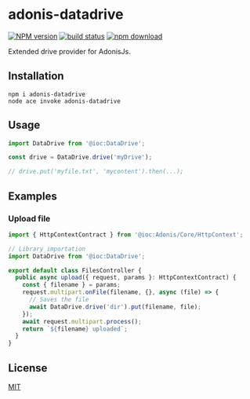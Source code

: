 # adonis-datadrive

[![NPM version][npm-image]][npm-url]
[![build status][ci-image]][ci-url]
[![npm download][download-image]][download-url]

Extended drive provider for AdonisJs.

## Installation

```console
npm i adonis-datadrive
node ace invoke adonis-datadrive
```

## Usage

```js
import DataDrive from '@ioc:DataDrive';

const drive = DataDrive.drive('myDrive');

// drive.put('myfile.txt', 'mycontent').then(...);
```

## Examples

### Upload file

```js
import { HttpContextContract } from '@ioc:Adonis/Core/HttpContext';

// Library importation
import DataDrive from '@ioc:DataDrive';

export default class FilesController {
  public async upload({ request, params }: HttpContextContract) {
    const { filename } = params;
    request.multipart.onFile(filename, {}, async (file) => {
      // Saves the file
      await DataDrive.drive('dir').put(filename, file);
    });
    await request.multipart.process();
    return `${filename} uploaded`;
  }
}
```

## License

[MIT](./LICENSE)

[npm-image]: https://img.shields.io/npm/v/adonis-datadrive.svg
[npm-url]: https://www.npmjs.com/package/adonis-datadrive
[ci-image]: https://github.com/zakodium/adonis-datadrive/workflows/Node.js%20CI/badge.svg?branch=main
[ci-url]: https://github.com/zakodium/adonis-datadrive/actions?query=workflow%3A%22Node.js+CI%22
[download-image]: https://img.shields.io/npm/dm/adonis-datadrive.svg
[download-url]: https://www.npmjs.com/package/adonis-datadrive
